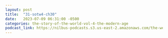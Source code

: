 ```yaml
---
layout: post
title:  "31-sotw4-ch30"
date:   2023-07-09 06:31:00 -0500
categories: the-story-of-the-world-vol-4-the-modern-age
podcast_link: https://nilbus-podcasts.s3.us-east-2.amazonaws.com/the-well-trained-mind/The%20Story%20of%20the%20World%20Vol.%204%20The%20Modern%20Age/31-sotw4-ch30.mp3
---
```

